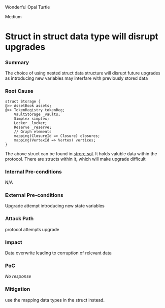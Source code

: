 Wonderful Opal Turtle

Medium

# Struct in struct data type will disrupt upgrades

### Summary

The choice of using nested struct data structure will disrupt future upgrades as introducing new variables may interfare with previously stored data

### Root Cause

```solidity
struct Storage {
@>> AssetBook assets;
@>> TokenRegistry tokenReg;
    VaultStorage _vaults;
    Simplex simplex;
    Locker _locker;
    Reserve _reserve;
    // Graph elements
    mapping(ClosureId => Closure) closures;
    mapping(VertexId => Vertex) vertices;
}
```

The above struct can be found in [strore.sol](https://github.com/sherlock-audit/2025-04-burve/blob/44cba36e2a0c3cd7b6999459bf7746db92f8cc0a/Burve/src/multi/Store.sol#L16). It holds valuble data within the protocol. There are structs within it, which will make upgrade difficult 

### Internal Pre-conditions

N/A

### External Pre-conditions

Upgrade attempt introducing new state variables

### Attack Path

protocol attempts upgrade

### Impact

Data overwrite leading to corruption of relevant data

### PoC

_No response_

### Mitigation

use the mapping data types in the struct instead.